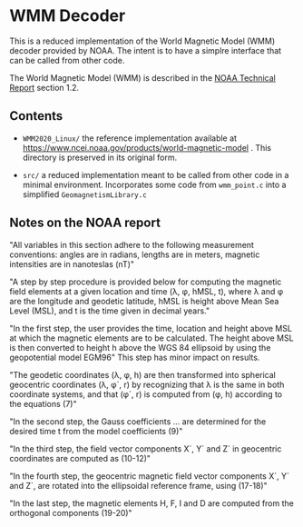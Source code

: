 # WMM Decoder

This is a reduced implementation of the World Magnetic Model (WMM) decoder provided by NOAA. The intent is to have a simplre interface that can be called from other code.

The World Magnetic Model (WMM) is described in the [NOAA Technical Report](https://repository.library.noaa.gov/view/noaa/24390) section 1.2.

## Contents

- `WMM2020_Linux/` the reference implementation available at https://www.ncei.noaa.gov/products/world-magnetic-model . This directory is preserved in its original form.

- `src/` a reduced implementation meant to be called from other code in a minimal environment. Incorporates some code from `wmm_point.c` into a simplified `GeomagnetismLibrary.c`

## Notes on the NOAA report

"All variables in this section adhere to the following measurement conventions: angles are in radians, lengths are in meters, magnetic intensities are in nanoteslas (nT)"

"A step by step procedure is provided below for computing the magnetic field elements at a given location and time (λ, φ, hMSL, t), where λ and φ are the longitude and geodetic latitude, hMSL is height above Mean Sea Level (MSL), and t is the time given in decimal years."

"In the first step, the user provides the time, location and height above MSL at which the magnetic elements are to be calculated. The height above MSL is then converted to height h above the WGS 84 ellipsoid by using the geopotential model EGM96" This step has minor impact on results.

"The geodetic coordinates (λ, φ, h) are then transformed into spherical geocentric coordinates (λ, φ´, r) by recognizing that λ is the same in both coordinate systems, and that (φ´, r) is computed from (φ, h) according to the equations (7)"

"In the second step, the Gauss coefficients ... are determined for the desired time t from the model coefficients (9)"

"In the third step, the field vector components X´, Y´ and Z´ in geocentric coordinates are computed
as (10-12)"

"In the fourth step, the geocentric magnetic field vector components X´, Y´ and Z´, are rotated into the ellipsoidal reference frame, using (17-18)"

"In the last step, the magnetic elements H, F, I and D are computed from the orthogonal components (19-20)"
